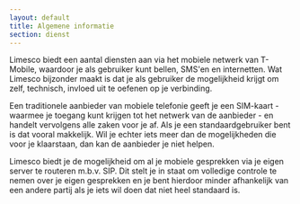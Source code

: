 ```yaml
---
layout: default
title: Algemene informatie
section: dienst
---
```

Limesco biedt een aantal diensten aan via het mobiele netwerk van T-Mobile, waardoor je als gebruiker kunt bellen, SMS'en en internetten. Wat Limesco bijzonder maakt is dat je als gebruiker de mogelijkheid krijgt om zelf, technisch, invloed uit te oefenen op je verbinding.

Een traditionele aanbieder van mobiele telefonie geeft je een SIM-kaart - waarmee je toegang kunt krijgen tot het netwerk van de aanbieder - en handelt vervolgens alle zaken voor je af. Als je een standaardgebruiker bent is dat vooral makkelijk. Wil je echter iets meer dan de mogelijkheden die voor je klaarstaan, dan kan de aanbieder je niet helpen.

Limesco biedt je de mogelijkheid om al je mobiele gesprekken via je eigen server te routeren m.b.v. SIP. Dit stelt je in staat om volledige controle te nemen over je eigen gesprekken en je bent hierdoor minder afhankelijk van een andere partij als je iets wil doen dat niet heel standaard is.
